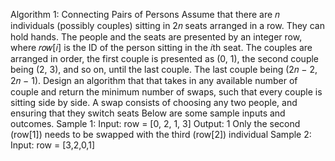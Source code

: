 Algorithm 1: Connecting Pairs of Persons
Assume that there are 𝑛 individuals (possibly couples) sitting in 2𝑛 seats arranged in a row. They
can hold hands. The people and the seats are presented by an integer row, where 𝑟𝑜𝑤[𝑖] is the
ID of the person sitting in the 𝑖th seat. The couples are arranged in order, the first couple is
presented as (0, 1), the second couple being (2, 3), and so on, until the last couple. The last couple
being (2𝑛 − 2, 2𝑛 − 1).
Design an algorithm that that takes in any available number of couple and return the minimum
number of swaps, such that every couple is sitting side by side. A swap consists of choosing any
two people, and ensuring that they switch seats
Below are some sample inputs and outcomes.
Sample 1:
Input: row = [0, 2, 1, 3]
Output: 1
Only the second (row[1]) needs to be swapped with the third (row[2]) individual
Sample 2:
Input: row = [3,2,0,1]
